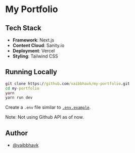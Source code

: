 # My Portfolio

## Tech Stack

- **Framework**: Next.js
- **Content Cloud**: Sanity.io
- **Deployment**: Vercel
- **Styling**: Tailwind CSS

## Running Locally

```cmd
git clone https://github.com/vaibbhavk/my-portfolio.git
cd my-portfolio
yarn
yarn run dev
```

Create a `.env` file similar to [`.env.example`](https://github.com/vaibbhavk/my-portfolio/blob/main/.env.example).

Note: Not using Github API as of now.

## Author

- [@vaibbhavk](https://www.github.com/vaibbhavk)
